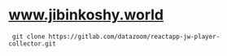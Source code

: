 # www.jibinkoshy.world

  ```
   git clone https://gitlab.com/datazoom/reactapp-jw-player-collector.git
